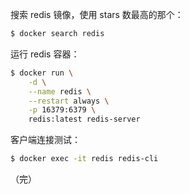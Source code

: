 搜索 redis 镜像，使用 stars 数最高的那个：

```sh
$ docker search redis
```

运行 redis 容器：

```sh
$ docker run \
	-d \
	--name redis \
	--restart always \
	-p 16379:6379 \
	redis:latest redis-server 
```

客户端连接测试：

```sh
$ docker exec -it redis redis-cli
```



（完）